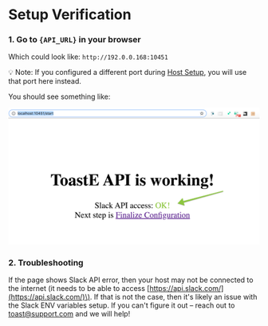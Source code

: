 # Setup Verification

### 1. Go to `{API_URL}` in your browser

Which could look like: `http://192.0.0.168:10451`

💡  Note: If you configured a different port during [Host Setup](https://toast-enterprise.gitbook.io/toaste/enterprise/host), you will use that port here instead.

You should see something like:

![](../../.gitbook/assets/image-2020-07-27-at-10.58.35-pm.png)

### 2. Troubleshooting

If the page shows Slack API error, then your host may not be connected to the internet \(it needs to be able to access [https://api.slack.com/](https://api.slack.com/)\). If that is not the case, then it's likely an issue with the Slack ENV variables setup. If you can't figure it out – reach out to [toast@support.com](mailto:toast@support.com) and we will help! 

